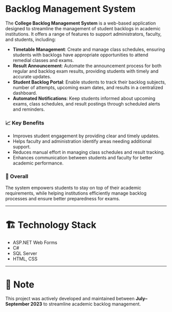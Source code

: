 # Backlog Management System

The **College Backlog Management System** is a web-based application designed to streamline the management of student backlogs in academic institutions. It offers a range of features to support administrators, faculty, and students, including:

- **Timetable Management**: Create and manage class schedules, ensuring students with backlogs have appropriate opportunities to attend remedial classes and exams.
- **Result Announcement**: Automate the announcement process for both regular and backlog exam results, providing students with timely and accurate updates.
- **Student Backlog Portal**: Enable students to track their backlog subjects, number of attempts, upcoming exam dates, and results in a centralized dashboard.
- **Automated Notifications**: Keep students informed about upcoming exams, class schedules, and result postings through scheduled alerts and reminders.

### 📈 Key Benefits
- Improves student engagement by providing clear and timely updates.
- Helps faculty and administration identify areas needing additional support.
- Reduces manual effort in managing class schedules and result tracking.
- Enhances communication between students and faculty for better academic performance.

### 🎯 Overall
The system empowers students to stay on top of their academic requirements, while helping institutions efficiently manage backlog processes and ensure better preparedness for exams.

---

# 🏗 Technology Stack
- ASP.NET Web Forms
- C#
- SQL Server
- HTML, CSS

---

# 📢 Note
This project was actively developed and maintained between **July–September 2023** to streamline academic backlog management.
